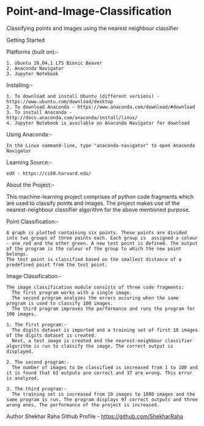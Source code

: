 # Point-and-Image-Classification
Classifying points and images using the nearest neighbour classifier


Getting Started

  Platforms (built on):-
  
    1. Ubuntu 18.04.1 LTS Bionic Beaver
    2. Anaconda Navigator
    3. Jupyter Notebook
    
  Installing:-
  
    1. To download and install Ubuntu (different versions) - https://www.ubuntu.com/download/desktop
    2. To download Anaconda - https://www.anaconda.com/download/#download
    3. To install Anaconda - http://docs.anaconda.com/anaconda/install/linux/
    4. Jupyter Notebook is available on Anaconda Navigator for download
    
  Using Anaconda:-
  
    In the Linux command-line, type "anaconda-navigator" to open Anaconda Navigator
    
  Learning Source:-
  
    edX - https://cs50.harvard.edu/
  

About the Project:-

  This machine-learning project comprises of python code fragments which are used to classify points and images.
  The project makes use of the nearest-neighbour classifier algorithm for the above mentioned purpose.

  Point Classification:-
    
    A graph is plotted containing six points. These points are divided into two groups of three points each. Each group is  assigned a colour - one red and the other green. A new test point is defined. The output of the program is the colour of the group to which the new point belongs.
    The test point is classified based on the smallest distance of a predefined point from the test point.
   
  Image Classification:-
    
    The image classification module consists of three code fragments:
      The first program works with a single image.
      The second program analyzes the errors occuring when the same program is used to classify 100 images.
      The third program improves the performance and runs the program for 100 images.
      
    1. The first program:-
      The digits dataset is imported and a training set of first 10 images of the digits dataset is created.
      Next, a test image is created and the nearest-neighbour classifier algorithm is run to classify the image. The correct output is displayed.
      
    2. The second program:-
      The number of images to be classified is increased from 1 to 100 and it is found that 63 outputs are correct and 37 are wrong. This error is analyzed.
      
    3. The third program:-
      The training set is increased from 10 images to 1000 images and the same program is run. The program displays 97 correct outputs and three wrong ones. The performance of the project is increased.


Author
  Shekhar Raha
  Github Profile - https://github.com/ShekharRaha

